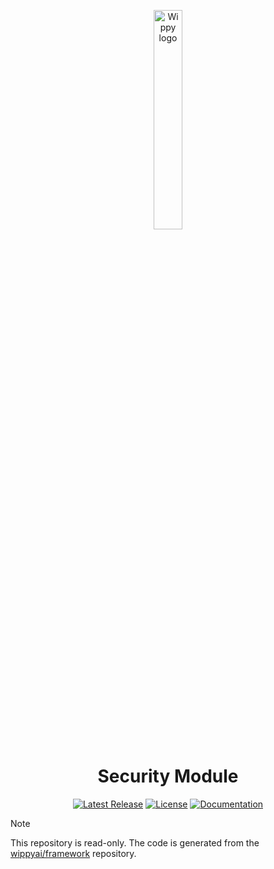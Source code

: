 <p align="center">
    <a href="https://wippy.ai" target="_blank">
        <picture>
            <source media="(prefers-color-scheme: dark)" srcset="https://github.com/wippyai/.github/blob/main/logo/wippy-text-dark.svg?raw=true">
            <img width="30%" align="center" src="https://github.com/wippyai/.github/blob/main/logo/wippy-text-light.svg?raw=true" alt="Wippy logo">
        </picture>
    </a>
</p>
<h1 align="center">Security Module</h1>
<div align="center">

[![Latest Release](https://img.shields.io/github/v/release/wippyai/module-security?style=flat-square)][releases-page]
[![License](https://img.shields.io/github/license/wippyai/module-security?style=flat-square)](LICENSE)
[![Documentation](https://img.shields.io/badge/Wippy-Documentation-brightgreen.svg?style=flat-square)][wippy-documentation]

</div>

> [!NOTE]
> This repository is read-only.
> The code is generated from the [wippyai/framework][wippy-framework] repository.

[wippy-documentation]: https://docs.wippy.ai
[releases-page]: https://github.com/wippyai/module-security/releases
[wippy-framework]: https://github.com/wippyai/framework
